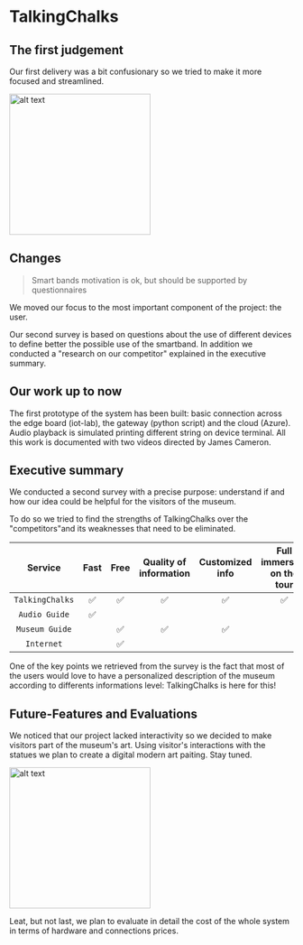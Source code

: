 # TalkingChalks

## The first judgement
Our first delivery was a bit confusionary so we tried to make it more focused and streamlined. 

<img src="https://i.kym-cdn.com/photos/images/newsfeed/001/838/935/07d.jpg" alt="alt text" width="250px">

## Changes
> Smart bands motivation is ok, but should be supported by questionnaires

We moved our focus to the most important component of the project: the user.

Our second survey is based on questions about the use of different devices to define better the possible use of the smartband.
In addition we conducted a "research on our competitor" explained in the executive summary.

## Our work up to now
The first prototype of the system has been built: basic connection across the edge board (iot-lab), the gateway (python script) and the cloud (Azure).
Audio playback is simulated printing different string on device terminal.
All this work is documented with two videos directed by James Cameron.

## Executive summary
We conducted a second survey with a precise purpose: understand if and how our idea could be helpful for the visitors of the museum.

To do so we tried to find the strengths of TalkingChalks over the "competitors"and its weaknesses that need to be eliminated.

| Service | Fast | Free | Quality of information | Customized info | Full immersion on the tour
|:-:|:-:|:-:|:-:|:-:|:-:|
| `TalkingChalks` |✅|✅|✅|✅|✅|
| `Audio Guide` |✅|    
| `Museum Guide` |  |✅| ✅|✅|
| `Internet` | |✅|

One of the key points we retrieved from the survey is the fact that most of the users would love to have a personalized description of the museum according to differents informations level: TalkingChalks is here for this!


## Future-Features and Evaluations
We noticed that our project lacked interactivity so we decided to make visitors part of the museum's art. Using visitor's interactions with the statues we plan to create a digital modern art paiting. Stay tuned. 

<img src="https://www.esportsmag.it/wp-content/uploads/2019/03/BobRoss_Twitch-696x454.jpg" alt="alt text" width="250px">

Leat, but not last, we plan to evaluate in detail the cost of the whole system in terms of hardware and connections prices.




